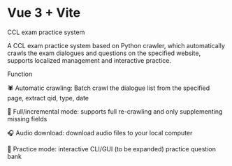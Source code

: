 # Vue 3 + Vite

CCL exam practice system

A CCL exam practice system based on Python crawler, which automatically crawls the exam dialogues and questions on the specified website, supports localized management and interactive practice.

Function

🕷️ Automatic crawling: Batch crawl the dialogue list from the specified page, extract qid, type, date

🔄 Full/incremental mode: supports full re-crawling and only supplementing missing fields

🎧 Audio download: download audio files to your local computer

📝 Practice mode: interactive CLI/GUI (to be expanded) practice question bank

